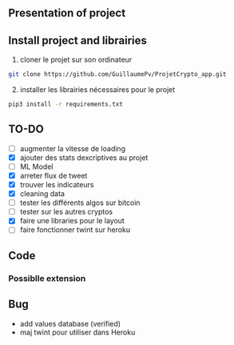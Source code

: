 ## Presentation of project


## Install project and librairies

1) cloner le projet sur son ordinateur

```bash
git clone https://github.com/GuillaumePv/ProjetCrypto_app.git
```
2) installer les librairies nécessaires pour le projet

```bash
pip3 install -r requirements.txt
```

## TO-DO
- [ ] augmenter la vitesse de loading
- [x] ajouter des stats dexcriptives au projet
- [ ] ML Model 
- [x] arreter flux de tweet
- [x] trouver les indicateurs
- [x] cleaning data
- [ ] tester les différents algos sur bitcoin
- [ ] tester sur les autres cryptos
- [x] faire une libraries pour le layout
- [ ] faire fonctionner twint sur heroku

## Code

### Possiblle extension

## Bug

* add values database (verified)
* maj twint pour utiliser dans Heroku